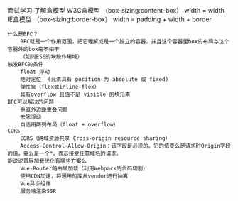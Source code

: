 面试学习
    了解盒模型
        W3C盒模型 （box-sizing:content-box）
            width = width
        IE盒模型   （box-sizing:border-box）
            width = padding + width + border
    
    什么是BFC？
        BFC就是一个作用范围，把它理解成是一个独立的容器，并且这个容器里box的布局与这个容器外的box毫不相干
        （如同ES6的块级作用域）
    触发BFC的条件
        float 浮动
        绝对定位  (元素具有 position 为 absolute 或 fixed)
        弹性盒（flex或inline-flex）
        具有overflow 且值不是 visible 的块元素
    BFC可以解决的问题
        垂直外边距重叠问题
        去除浮动
        自适用两列布局（float + overflow）
    CORS
        CORS（跨域资源共享 Cross-origin resource sharing）
        Access-Control-Allow-Origin：该字段是必须的。它的值要么是请求时Origin字段的值，要么是一个*，表示接受任意域名的请求。
    能说说首屏加载优化有哪些方案么
        Vue-Router路由懒加载（利用Webpack的代码切割）
        使用CDN加速，将通用的库从vendor进行抽离
        Vue异步组件
        服务端渲染SSR